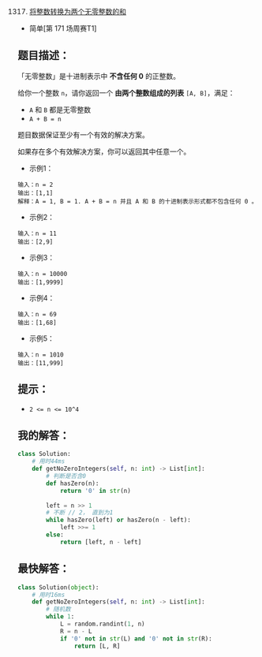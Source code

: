 1317. [将整数转换为两个无零整数的和](https://leetcode-cn.com/problems/convert-integer-to-the-sum-of-two-no-zero-integers/submissions/)

- 简单[第 171 场周赛T1]

## 题目描述：
「无零整数」是十进制表示中 **不含任何 0** 的正整数。

给你一个整数 `n`，请你返回一个 **由两个整数组成的列表** `[A, B]`，满足：

- `A` 和 `B` 都是无零整数
- `A + B = n`


题目数据保证至少有一个有效的解决方案。

如果存在多个有效解决方案，你可以返回其中任意一个。

- 示例1：
```
输入：n = 2
输出：[1,1]
解释：A = 1, B = 1. A + B = n 并且 A 和 B 的十进制表示形式都不包含任何 0 。
```

- 示例2：
```
输入：n = 11
输出：[2,9]
```

- 示例3：
```
输入：n = 10000
输出：[1,9999]
```

- 示例4：
```
输入：n = 69
输出：[1,68]
```

- 示例5：
```
输入：n = 1010
输出：[11,999]
```

## 提示：
- `2 <= n <= 10^4`

## 我的解答：
``` python
class Solution:
    # 用时44ms
    def getNoZeroIntegers(self, n: int) -> List[int]:
        # 判断是否含0
        def hasZero(n):
            return '0' in str(n)
        
        left = n >> 1
        # 不断 // 2， 直到为1
        while hasZero(left) or hasZero(n - left):
            left >>= 1
        else:
            return [left, n - left]
```

## 最快解答：
``` python
class Solution(object):
    # 用时16ms
    def getNoZeroIntegers(self, n: int) -> List[int]:
        # 随机数
        while 1:
            L = random.randint(1, n)
            R = n - L
            if '0' not in str(L) and '0' not in str(R):
                return [L, R]
```
